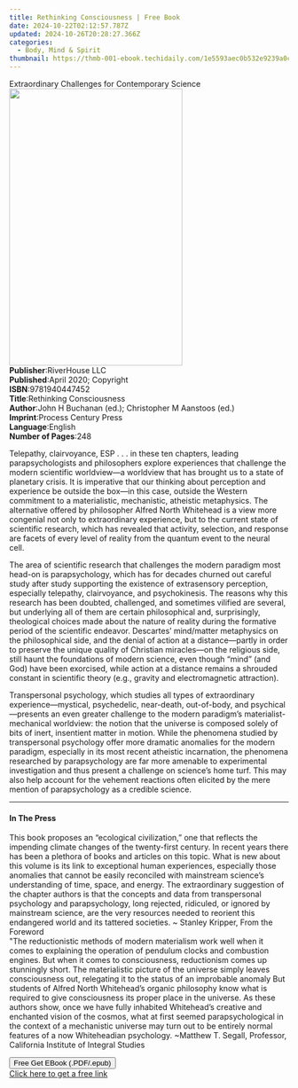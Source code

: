 ```yaml
---
title: Rethinking Consciousness | Free Book
date: 2024-10-22T02:12:57.787Z
updated: 2024-10-26T20:28:27.366Z
categories:
  - Body, Mind & Spirit
thumbnail: https://thmb-001-ebook.techidaily.com/1e5593aec0b532e9239a0ccb5d718326770a490c846596cf15e03f8c5b0a70d6.jpg
---
```

<main id="book-container">
  <div class="flex flex-col">
    <div class="book-brief flex-1 py-6 px-4 sm:p-6 md:py-10 md:px-8">
      <!-- brief-->
      <div class="book-brief-main">
        Extraordinary Challenges for Contemporary Science
      </div>
    </div>
    <div
      class="book-meta-info flex-1 grid gap-4 col-start-1 col-end-3 row-start-1 sm:mb-6 sm:grid-cols-4 lg:gap-6 lg:col-start-2 lg:row-end-6 lg:row-span-6 lg:mb-0"
    >
      <div
        class="book-meta-info-left place-content-center mt-4 p-4 text-sm leading-6 col-start-2 col-span-2 dark:text-slate-400"
      >
        <img
          class="w-full h-500 object-cover rounded-lg sm:h-255 sm:col-span-2 lg:col-span-full"
          src="https://img-001-ebook.techidaily.com/3b37423b2d7408d00b25c431370b5af2739bf2f348b0bb699ef2d21886a4bffe.jpg"
          alt=""
          width="312"
          height="500"
        />
      </div>
      <div
        class="book-meta-info-right mt-2 col-start-1 row-start-2 col-span-3 self-center"
      >
        <!-- meta data  -->
        <div class="flex flex-col px-4 md:px-8">
          <div class="flex-1">
            <strong>Publisher</strong>:<span class="px-2">RiverHouse LLC</span>
          </div>
          <div class="flex-1">
            <strong>Published</strong>:<span class="px-2"
              >April 2020; Copyright</span
            >
          </div>
          <div class="flex-1">
            <strong>ISBN</strong>:<span class="px-2">9781940447452</span>
          </div>
          <div class="flex-1">
            <strong>Title</strong>:<span class="px-2"
              >Rethinking Consciousness</span
            >
          </div>
          <div class="flex-1">
            <strong>Author</strong>:<span class="px-2"
              >John H Buchanan (ed.); Christopher M Aanstoos (ed.)</span
            >
          </div>
          <div class="flex-1">
            <strong>Imprint</strong>:<span class="px-2"
              >Process Century Press</span
            >
          </div>
          <div class="flex-1">
            <strong>Language</strong>:<span class="px-2">English</span>
          </div>
          <div class="flex-1">
            <strong>Number of Pages</strong>:<span class="px-2">248</span>
          </div>
        </div>
      </div>
    </div>
    <div class="book-description flex-1 py-6 px-4 sm:p-6 md:py-10 md:px-8">
      <div class="book-description-main">
        <div accordion-content="" id="description">
          <p>
            Telepathy, clairvoyance, ESP . . . in these ten chapters, leading
            parapsychologists and philosophers explore experiences that
            challenge the modern scientific worldview—a worldview that has
            brought us to a state of planetary crisis. It is imperative that our
            thinking about perception and experience be outside the box—in this
            case, outside the Western commitment to a materialistic,
            mechanistic, atheistic metaphysics. The alternative offered by
            philosopher Alfred North Whitehead is a view more congenial not only
            to extraordinary experience, but to the current state of scientific
            research, which has revealed that activity, selection, and response
            are facets of every level of reality from the quantum event to the
            neural cell.&nbsp;
          </p>
          <p>
            The area of scientific research that challenges the modern paradigm
            most head-on is parapsychology, which has for decades churned out
            careful study after study supporting the existence of extrasensory
            perception, especially telepathy, clairvoyance, and psychokinesis.
            The reasons why this research has been doubted, challenged, and
            sometimes vilified are several, but underlying all of them are
            certain philosophical and, surprisingly, theological choices made
            about the nature of reality during the formative period of the
            scientific endeavor. Descartes’ mind/matter metaphysics on the
            philosophical side, and the denial of action at a distance—partly in
            order to preserve the unique quality of Christian miracles—on the
            religious side, still haunt the foundations of modern science, even
            though “mind” (and God) have been exorcised, while action at a
            distance remains a shrouded constant in scientific theory (e.g.,
            gravity and electromagnetic attraction).
          </p>
          <p>
            Transpersonal psychology, which studies all types of extraordinary
            experience—mystical, psychedelic, near-death, out-of-body, and
            psychical—presents an even greater challenge to the modern
            paradigm’s materialist-mechanical worldview: the notion that the
            universe is composed solely of bits of inert, insentient matter in
            motion. While the phenomena studied by transpersonal psychology
            offer more dramatic anomalies for the modern paradigm, especially in
            its most recent atheistic incarnation, the phenomena researched by
            parapsychology are far more amenable to experimental investigation
            and thus present a challenge on science’s home turf. This may also
            help account for the vehement reactions often elicited by the mere
            mention of parapsychology as a credible science.
          </p>
        </div>
        <div class="accordion-fader"></div>
      </div>
    </div>
    <div class="book-excerpts flex-1 py-6 px-4 sm:p-6 md:py-10 md:px-8">
      <!-- excerpts-->
      <div class="book-excerpts-main">
        <hr />
        <h4 class="placeholder placeholder-heading">
          <span>In The Press</span>
        </h4>
        <p></p>
        <p>
          This book proposes an “ecological civilization,” one that reflects the
          impending climate changes of the twenty-first century. In recent years
          there has been a plethora of books and articles on this topic. What is
          new about this volume is its link to exceptional human experiences,
          especially those anomalies that cannot be easily reconciled with
          mainstream science’s understanding of time, space, and energy. The
          extraordinary suggestion of the chapter authors is that the concepts
          and data from transpersonal psychology and parapsychology, long
          rejected, ridiculed, or ignored by mainstream science, are the very
          resources needed to reorient this endangered world and its tattered
          societies. ~ Stanley Kripper, From the Foreword<br />"The
          reductionistic methods of modern materialism work well when it comes
          to explaining the operation of pendulum clocks and combustion engines.
          But when it comes to consciousness, reductionism comes up stunningly
          short. The materialistic picture of the universe simply leaves
          consciousness out, relegating it to the status of an improbable
          anomaly But students of Alfred North Whitehead’s organic philosophy
          know what is required to give consciousness its proper place in the
          universe. As these authors show, once we have fully inhabited
          Whitehead’s creative and enchanted vision of the cosmos, what at first
          seemed parapsychological in the context of a mechanistic universe may
          turn out to be entirely normal features of a now Whiteheadian
          psychology. ~Matthew T. Segall, Professor, California Institute of
          Integral Studies
        </p>
        <p></p>
      </div>
    </div>
    <div
      class="book-about-author flex-1 py-6 px-4 sm:p-6 md:py-10 md:px-8"
    ></div>
    <div class="book-free-get flex-1 py-6 px-4 sm:p-6 md:py-10 md:px-8">
      <button
        id="btn-free-get"
        class="bg-blue-500 hover:bg-blue-700 text-white font-bold py-2 px-4 rounded"
      >
        Free Get EBook (.PDF/.epub)
      </button>
      <div id="countdown-display" class="px-2 text-lg mt-2"></div>
      <a
        id="free-link"
        class="hidden bg-blue-500 hover:bg-blue-700 text-white font-bold py-2 px-4 rounded"
        href="https://www.ebooks.com/en-us/book/210007456/rethinking-consciousness/john-h-buchanan/"
        target="_blank"
        >Click here to get a free link</a
      >
    </div>
    <script>
      let countdownTime = 0;
      let countdownInterval = null;
      document
        .getElementById('btn-free-get')
        .addEventListener('click', startCountdown);
      function startCountdown() {
        countdownTime = new Date().getTime() + 60000 * 3;
        countdownInterval = setInterval(updateCountdown, 1000);
        document.getElementById('btn-free-get').disabled = true;
        document
          .getElementById('btn-free-get')
          .classList.add('bg-gray-500', 'cursor-not-allowed');
      }
      function updateCountdown() {
        let currentTime = new Date().getTime();
        let timeLeft = countdownTime - currentTime;
        let secondsLeft = Math.floor(timeLeft / 1000);
        document.getElementById('countdown-display').innerHTML =
          `Remaining time: ${secondsLeft} seconds.`;
        if (secondsLeft <= 0) {
          clearInterval(countdownInterval);
          document.getElementById('btn-free-get').classList.add('hidden');
          document.getElementById('free-link').classList.remove('hidden');
          document.getElementById('countdown-display').innerHTML = '';
        }
      }
    </script>
  </div>
</main>

<ins class="adsbygoogle"
      style="display:block"
      data-ad-client="ca-pub-7571918770474297"
      data-ad-slot="8358498916"
      data-ad-format="auto"
      data-full-width-responsive="true"></ins>
    